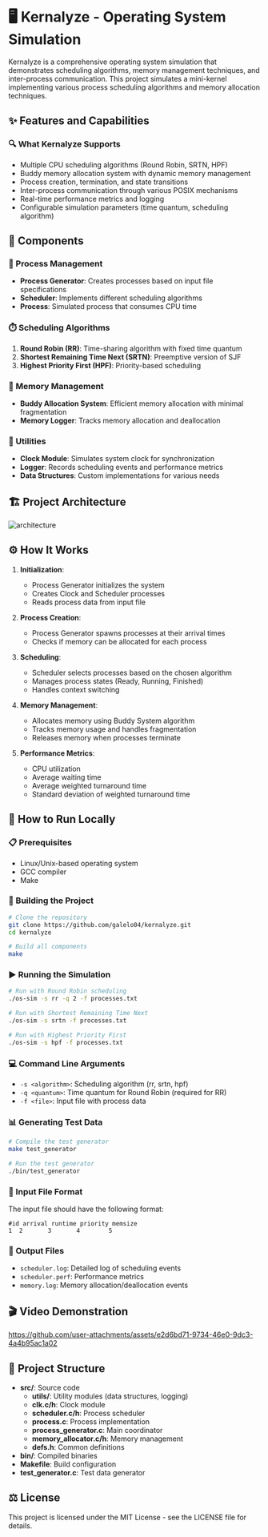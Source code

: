 # 🖥️ Kernalyze - Operating System Simulation

Kernalyze is a comprehensive operating system simulation that demonstrates scheduling algorithms, memory management techniques, and inter-process communication. This project simulates a mini-kernel implementing various process scheduling algorithms and memory allocation techniques.

## ✨ Features and Capabilities

### 🔍 What Kernalyze Supports

-   Multiple CPU scheduling algorithms (Round Robin, SRTN, HPF)
-   Buddy memory allocation system with dynamic memory management
-   Process creation, termination, and state transitions
-   Inter-process communication through various POSIX mechanisms
-   Real-time performance metrics and logging
-   Configurable simulation parameters (time quantum, scheduling algorithm)

## 🧩 Components

### 🔄 Process Management

-   **Process Generator**: Creates processes based on input file specifications
-   **Scheduler**: Implements different scheduling algorithms
-   **Process**: Simulated process that consumes CPU time

### ⏱️ Scheduling Algorithms

1. **Round Robin (RR)**: Time-sharing algorithm with fixed time quantum
2. **Shortest Remaining Time Next (SRTN)**: Preemptive version of SJF
3. **Highest Priority First (HPF)**: Priority-based scheduling

### 💾 Memory Management

-   **Buddy Allocation System**: Efficient memory allocation with minimal fragmentation
-   **Memory Logger**: Tracks memory allocation and deallocation

### 🧰 Utilities

-   **Clock Module**: Simulates system clock for synchronization
-   **Logger**: Records scheduling events and performance metrics
-   **Data Structures**: Custom implementations for various needs

## 🏗️ Project Architecture

![architecture](https://github.com/user-attachments/assets/b5027eaa-0686-4fdc-ac1b-f05296617c53)

## ⚙️ How It Works

1. **Initialization**:

    - Process Generator initializes the system
    - Creates Clock and Scheduler processes
    - Reads process data from input file

2. **Process Creation**:

    - Process Generator spawns processes at their arrival times
    - Checks if memory can be allocated for each process

3. **Scheduling**:

    - Scheduler selects processes based on the chosen algorithm
    - Manages process states (Ready, Running, Finished)
    - Handles context switching

4. **Memory Management**:

    - Allocates memory using Buddy System algorithm
    - Tracks memory usage and handles fragmentation
    - Releases memory when processes terminate

5. **Performance Metrics**:
    - CPU utilization
    - Average waiting time
    - Average weighted turnaround time
    - Standard deviation of weighted turnaround time

## 🏃 How to Run Locally

### 📋 Prerequisites

-   Linux/Unix-based operating system
-   GCC compiler
-   Make

### 🔨 Building the Project

```bash
# Clone the repository
git clone https://github.com/galelo04/kernalyze.git
cd kernalyze

# Build all components
make
```

### ▶️ Running the Simulation

```bash
# Run with Round Robin scheduling
./os-sim -s rr -q 2 -f processes.txt

# Run with Shortest Remaining Time Next
./os-sim -s srtn -f processes.txt

# Run with Highest Priority First
./os-sim -s hpf -f processes.txt
```

### 💻 Command Line Arguments

-   `-s <algorithm>`: Scheduling algorithm (rr, srtn, hpf)
-   `-q <quantum>`: Time quantum for Round Robin (required for RR)
-   `-f <file>`: Input file with process data

### 📊 Generating Test Data

```bash
# Compile the test generator
make test_generator

# Run the test generator
./bin/test_generator
```

### 📄 Input File Format

The input file should have the following format:

```
#id arrival runtime priority memsize
1  2       3       4        5
```

### 📂 Output Files

-   `scheduler.log`: Detailed log of scheduling events
-   `scheduler.perf`: Performance metrics
-   `memory.log`: Memory allocation/deallocation events

## 🎬 Video Demonstration

https://github.com/user-attachments/assets/e2d6bd71-9734-46e0-9dc3-4a4b95ac1a02

## 📁 Project Structure

-   **src/**: Source code
    -   **utils/**: Utility modules (data structures, logging)
    -   **clk.c/h**: Clock module
    -   **scheduler.c/h**: Process scheduler
    -   **process.c**: Process implementation
    -   **process_generator.c**: Main coordinator
    -   **memory_allocator.c/h**: Memory management
    -   **defs.h**: Common definitions
-   **bin/**: Compiled binaries
-   **Makefile**: Build configuration
-   **test_generator.c**: Test data generator

## ⚖️ License

This project is licensed under the MIT License - see the LICENSE file for details.
